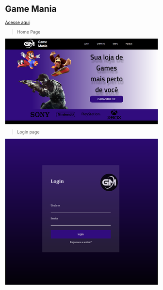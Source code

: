# Game Mania

<a href="https://erickyall.github.io/Site-Game-Mania-Senai/"> Acesse aqui </a>

>Home Page
<img src="/images/home.png"/>
 
 >Login page
 <img src="/images/Login.png">